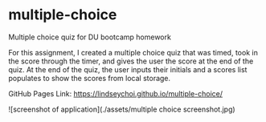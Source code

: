 # multiple-choice
Multiple choice quiz for DU bootcamp homework

For this assignment, I created a multiple choice quiz that was timed, took in the score through the timer, and gives the user the score at the end of the quiz. At the end of the quiz, the user inputs their initials and a scores list populates to show the scores from local storage.

GitHub Pages Link:
https://lindseychoi.github.io/multiple-choice/

![screenshot of application](./assets/multiple choice screenshot.jpg)